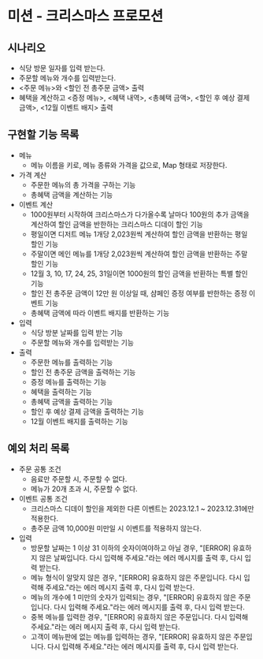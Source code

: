 # 미션 - 크리스마스 프로모션

## 시나리오
- 식당 방문 일자를 입력 받는다.
- 주문할 메뉴와 개수를 입력받는다.
- <주문 메뉴>와 <할인 전 총주문 금액> 출력
- 혜택을 계산하고 <증정 메뉴>, <혜택 내역>, <총혜택 금액>, <할인 후 예상 결제 금액>, <12월 이벤트 배지> 출력

## 구현할 기능 목록
- 메뉴
    - 메뉴 이름을 키로, 메뉴 종류와 가격을 값으로, Map 형태로 저장한다.
- 가격 계산
    - 주문한 메뉴의 총 가격을 구하는 기능
    - 총혜택 금액을 계산하는 기능
- 이벤트 계산
    - 1000원부터 시작하여 크리스마스가 다가올수록 날마다 100원의 추가 금액을 계산하여 할인 금액을 반한하는 크리스마스 디데이 할인 기능
    - 평일이면 디저트 메뉴 1개당 2,023원씩 계산하여 할인 금액을 반환하는 평일 할인 기능
    - 주말이면 메인 메뉴를 1개당 2,023원씩 계산하여 할인 금액을 반환하는 주말 할인 기능
    - 12월 3, 10, 17, 24, 25, 31일이면 1000원의 할인 금액을 반환하는 특별 할인 기능
    - 할인 전 총주문 금액이 12만 원 이상일 때, 샴페인 증정 여부를 반한하는 증정 이벤트 기능
    - 총혜택 금액에 따라 이벤트 배지를 반환하는 기능
- 입력
    - 식당 방분 날짜를 입력 받는 기능
    - 주문할 메뉴와 개수를 입력받는 기능
- 출력
    - 주문한 메뉴를 출력하는 기능
    - 할인 전 총주문 금액을 출력하는 기능
    - 증정 메뉴를 출력하는 기능
    - 혜택을 출력하는 기능
    - 총혜택 금액을 출력하는 기능
    - 할인 후 예상 결제 금액을 출력하는 기능
    - 12월 이벤트 배지를 출력하는 기능

## 예외 처리 목록
- 주문 공통 조건
    - 음료만 주문할 시, 주문할 수 없다.
    - 메뉴가 20개 초과 시, 주문할 수 없다.
- 이벤트 공통 조건
    - 크리스마스 디데이 할인을 제외한 다른 이벤트는 2023.12.1 ~ 2023.12.31에만 적용한다.
    - 총주문 금액 10,000원 미만일 시 이벤트를 적용하지 않는다.
- 입력
    - 방문할 날짜는 1 이상 31 이하의 숫자이여야하고 아닐 경우, "[ERROR] 유효하지 않은 날짜입니다. 다시 입력해 주세요."라는 에러 메시지를 출력 후, 다시 입력 받는다.
    - 메뉴 형식이 알맞지 않은 경우, "[ERROR] 유효하지 않은 주문입니다. 다시 입력해 주세요."라는 에러 메시지 출력 후, 다시 입력 받는다.
    - 메뉴의 개수에 1 미만의 숫자가 입력되는 경우, "[ERROR] 유효하지 않은 주문입니다. 다시 입력해 주세요."라는 에러 메시지를 출력 후, 다시 입력 받는다.
    - 중복 메뉴를 입력한 경우, "[ERROR] 유효하지 않은 주문입니다. 다시 입력해 주세요."라는 에러 메시지 출력 후, 다시 입력 받는다.
    - 고객이 메뉴판에 없는 메뉴를 입력하는 경우, "[ERROR] 유효하지 않은 주문입니다. 다시 입력해 주세요."라는 에러 메시지를 출력 후, 다시 입력 받는다.

